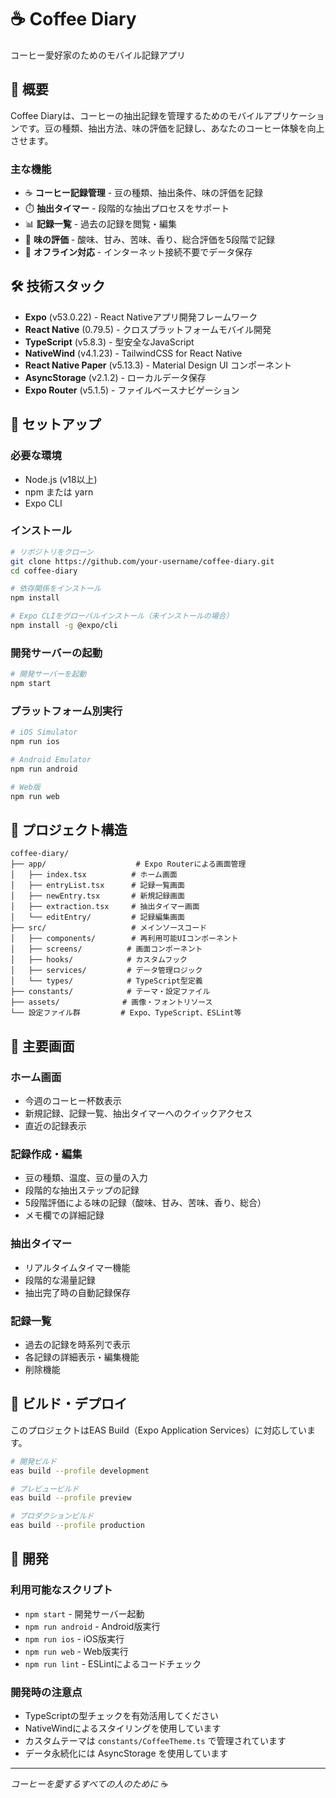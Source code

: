 # ☕ Coffee Diary

コーヒー愛好家のためのモバイル記録アプリ

## 📱 概要

Coffee Diaryは、コーヒーの抽出記録を管理するためのモバイルアプリケーションです。豆の種類、抽出方法、味の評価を記録し、あなたのコーヒー体験を向上させます。

### 主な機能

- ☕ **コーヒー記録管理** - 豆の種類、抽出条件、味の評価を記録
- ⏱️ **抽出タイマー** - 段階的な抽出プロセスをサポート
- 📊 **記録一覧** - 過去の記録を閲覧・編集
- 📝 **味の評価** - 酸味、甘み、苦味、香り、総合評価を5段階で記録
- 💾 **オフライン対応** - インターネット接続不要でデータ保存

## 🛠️ 技術スタック

- **Expo** (v53.0.22) - React Nativeアプリ開発フレームワーク
- **React Native** (0.79.5) - クロスプラットフォームモバイル開発
- **TypeScript** (v5.8.3) - 型安全なJavaScript
- **NativeWind** (v4.1.23) - TailwindCSS for React Native
- **React Native Paper** (v5.13.3) - Material Design UI コンポーネント
- **AsyncStorage** (v2.1.2) - ローカルデータ保存
- **Expo Router** (v5.1.5) - ファイルベースナビゲーション

## 🚀 セットアップ

### 必要な環境

- Node.js (v18以上)
- npm または yarn
- Expo CLI

### インストール

```bash
# リポジトリをクローン
git clone https://github.com/your-username/coffee-diary.git
cd coffee-diary

# 依存関係をインストール
npm install

# Expo CLIをグローバルインストール（未インストールの場合）
npm install -g @expo/cli
```

### 開発サーバーの起動

```bash
# 開発サーバーを起動
npm start
```

### プラットフォーム別実行

```bash
# iOS Simulator
npm run ios

# Android Emulator
npm run android

# Web版
npm run web
```

## 📁 プロジェクト構造

```
coffee-diary/
├── app/                    # Expo Routerによる画面管理
│   ├── index.tsx          # ホーム画面
│   ├── entryList.tsx      # 記録一覧画面
│   ├── newEntry.tsx       # 新規記録画面
│   ├── extraction.tsx     # 抽出タイマー画面
│   └── editEntry/         # 記録編集画面
├── src/                   # メインソースコード
│   ├── components/        # 再利用可能UIコンポーネント
│   ├── screens/          # 画面コンポーネント
│   ├── hooks/            # カスタムフック
│   ├── services/         # データ管理ロジック
│   └── types/            # TypeScript型定義
├── constants/            # テーマ・設定ファイル
├── assets/              # 画像・フォントリソース
└── 設定ファイル群         # Expo、TypeScript、ESLint等
```

## 🎯 主要画面

### ホーム画面

- 今週のコーヒー杯数表示
- 新規記録、記録一覧、抽出タイマーへのクイックアクセス
- 直近の記録表示

### 記録作成・編集

- 豆の種類、温度、豆の量の入力
- 段階的な抽出ステップの記録
- 5段階評価による味の記録（酸味、甘み、苦味、香り、総合）
- メモ欄での詳細記録

### 抽出タイマー

- リアルタイムタイマー機能
- 段階的な湯量記録
- 抽出完了時の自動記録保存

### 記録一覧

- 過去の記録を時系列で表示
- 各記録の詳細表示・編集機能
- 削除機能

## 📱 ビルド・デプロイ

このプロジェクトはEAS Build（Expo Application Services）に対応しています。

```bash
# 開発ビルド
eas build --profile development

# プレビュービルド
eas build --profile preview

# プロダクションビルド
eas build --profile production
```

## 🧪 開発

### 利用可能なスクリプト

- `npm start` - 開発サーバー起動
- `npm run android` - Android版実行
- `npm run ios` - iOS版実行
- `npm run web` - Web版実行
- `npm run lint` - ESLintによるコードチェック

### 開発時の注意点

- TypeScriptの型チェックを有効活用してください
- NativeWindによるスタイリングを使用しています
- カスタムテーマは `constants/CoffeeTheme.ts` で管理されています
- データ永続化には AsyncStorage を使用しています

---

_コーヒーを愛するすべての人のために_ ☕
